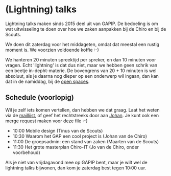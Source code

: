 # (Lightning) talks

Lightning talks maken sinds 2015 deel uit van GAPIP. De bedoeling is om
wat uitwisseling te doen over hoe we zaken
aanpakken bij de Chiro en bij de Scouts.

We doen dit zaterdag voor het middageten, omdat dat meestal een rustig
moment is. We voorzien voldoende koffie :-)

We hanteren 20 minuten spreektijd per spreker, en dan 10 minuten voor
vragen. Echt 'lightning' is dat dus niet, maar we hebben geen schrik van
een beetje in-depht-materie. De bovengrens van 20 + 10 minuten is wel
absoluut, als je daarna nog dieper op een onderwerp wil ingaan, dan kan dat
in de namiddag, bij de [open spaces](Open_spaces.md).

## Schedule (voorlopig)

Wil je zelf iets komen vertellen, dan hebben we dat graag.
Laat het weten via de [maillijst](http://lists.maillijst.chiro.be/mailman/listinfo/gapip),
of geef het rechtstreeks door aan [Johan](https://twitter.com/vohanj).
Je kunt ook een merge request maken voor deze file :-)

- 10:00 Mobile design (Tinus van de Scouts)
- 10:30 Waarom het GAP een cool project is (Johan van de Chiro)
- 11:00 De groepsadmin: een stand van zaken (Maarten van de Scouts)
- 11:30 Het grote masterplan Chiro-IT (Jo van de Chiro, onder voorbehoud)

Als je niet van vrijdagavond mee op GAPIP bent, maar je wilt wel de
lightning talks bijwonen, dan kom je zaterdag best tegen 10:00 uur.
